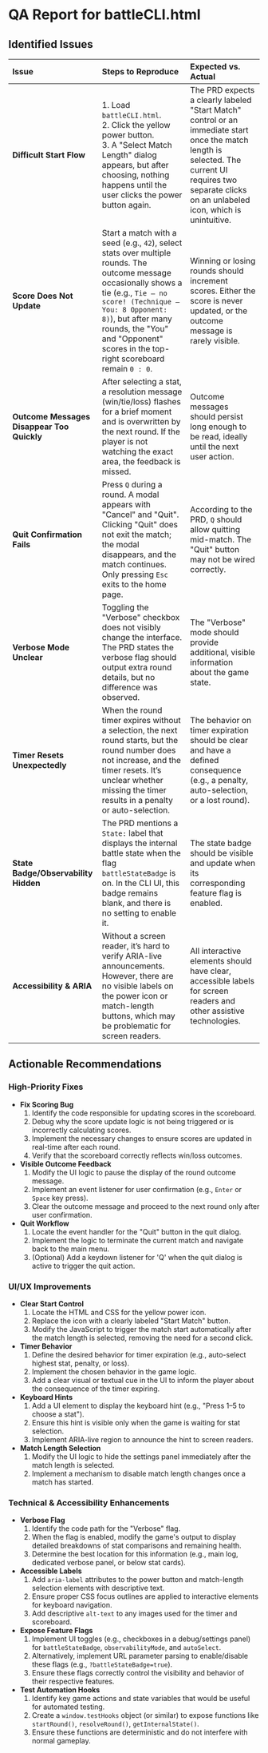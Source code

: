 # QA Report for battleCLI.html

## Identified Issues

| Issue | Steps to Reproduce | Expected vs. Actual |
| :--- | :--- | :--- |
| **Difficult Start Flow** | 1. Load `battleCLI.html`. <br> 2. Click the yellow power button. <br> 3. A "Select Match Length" dialog appears, but after choosing, nothing happens until the user clicks the power button again. | The PRD expects a clearly labeled "Start Match" control or an immediate start once the match length is selected. The current UI requires two separate clicks on an unlabeled icon, which is unintuitive. |
| **Score Does Not Update** | Start a match with a seed (e.g., `42`), select stats over multiple rounds. The outcome message occasionally shows a tie (e.g., `Tie – no score! (Technique – You: 8 Opponent: 8)`), but after many rounds, the "You" and "Opponent" scores in the top-right scoreboard remain `0 : 0`. | Winning or losing rounds should increment scores. Either the score is never updated, or the outcome message is rarely visible. |
| **Outcome Messages Disappear Too Quickly** | After selecting a stat, a resolution message (win/tie/loss) flashes for a brief moment and is overwritten by the next round. If the player is not watching the exact area, the feedback is missed. | Outcome messages should persist long enough to be read, ideally until the next user action. |
| **Quit Confirmation Fails** | Press `Q` during a round. A modal appears with "Cancel" and "Quit". Clicking "Quit" does not exit the match; the modal disappears, and the match continues. Only pressing `Esc` exits to the home page. | According to the PRD, `Q` should allow quitting mid-match. The "Quit" button may not be wired correctly. |
| **Verbose Mode Unclear** | Toggling the "Verbose" checkbox does not visibly change the interface. The PRD states the verbose flag should output extra round details, but no difference was observed. | The "Verbose" mode should provide additional, visible information about the game state. |
| **Timer Resets Unexpectedly** | When the round timer expires without a selection, the next round starts, but the round number does not increase, and the timer resets. It’s unclear whether missing the timer results in a penalty or auto-selection. | The behavior on timer expiration should be clear and have a defined consequence (e.g., a penalty, auto-selection, or a lost round). |
| **State Badge/Observability Hidden** | The PRD mentions a `State:` label that displays the internal battle state when the flag `battleStateBadge` is on. In the CLI UI, this badge remains blank, and there is no setting to enable it. | The state badge should be visible and update when its corresponding feature flag is enabled. |
| **Accessibility & ARIA** | Without a screen reader, it’s hard to verify ARIA-live announcements. However, there are no visible labels on the power icon or match-length buttons, which may be problematic for screen readers. | All interactive elements should have clear, accessible labels for screen readers and other assistive technologies. |

## Actionable Recommendations

### High-Priority Fixes
*   **Fix Scoring Bug**
    1.  Identify the code responsible for updating scores in the scoreboard.
    2.  Debug why the score update logic is not being triggered or is incorrectly calculating scores.
    3.  Implement the necessary changes to ensure scores are updated in real-time after each round.
    4.  Verify that the scoreboard correctly reflects win/loss outcomes.
*   **Visible Outcome Feedback**
    1.  Modify the UI logic to pause the display of the round outcome message.
    2.  Implement an event listener for user confirmation (e.g., `Enter` or `Space` key press).
    3.  Clear the outcome message and proceed to the next round only after user confirmation.
*   **Quit Workflow**
    1.  Locate the event handler for the "Quit" button in the quit dialog.
    2.  Implement the logic to terminate the current match and navigate back to the main menu.
    3.  (Optional) Add a keydown listener for 'Q' when the quit dialog is active to trigger the quit action.

### UI/UX Improvements
*   **Clear Start Control**
    1.  Locate the HTML and CSS for the yellow power icon.
    2.  Replace the icon with a clearly labeled "Start Match" button.
    3.  Modify the JavaScript to trigger the match start automatically after the match length is selected, removing the need for a second click.
*   **Timer Behavior**
    1.  Define the desired behavior for timer expiration (e.g., auto-select highest stat, penalty, or loss).
    2.  Implement the chosen behavior in the game logic.
    3.  Add a clear visual or textual cue in the UI to inform the player about the consequence of the timer expiring.
*   **Keyboard Hints**
    1.  Add a UI element to display the keyboard hint (e.g., "Press 1–5 to choose a stat").
    2.  Ensure this hint is visible only when the game is waiting for stat selection.
    3.  Implement ARIA-live region to announce the hint to screen readers.
*   **Match Length Selection**
    1.  Modify the UI logic to hide the settings panel immediately after the match length is selected.
    2.  Implement a mechanism to disable match length changes once a match has started.

### Technical & Accessibility Enhancements
*   **Verbose Flag**
    1.  Identify the code path for the "Verbose" flag.
    2.  When the flag is enabled, modify the game's output to display detailed breakdowns of stat comparisons and remaining health.
    3.  Determine the best location for this information (e.g., main log, dedicated verbose panel, or below stat cards).
*   **Accessible Labels**
    1.  Add `aria-label` attributes to the power button and match-length selection elements with descriptive text.
    2.  Ensure proper CSS focus outlines are applied to interactive elements for keyboard navigation.
    3.  Add descriptive `alt-text` to any images used for the timer and scoreboard.
*   **Expose Feature Flags**
    1.  Implement UI toggles (e.g., checkboxes in a debug/settings panel) for `battleStateBadge`, `observabilityMode`, and `autoSelect`.
    2.  Alternatively, implement URL parameter parsing to enable/disable these flags (e.g., `?battleStateBadge=true`).
    3.  Ensure these flags correctly control the visibility and behavior of their respective features.
*   **Test Automation Hooks**
    1.  Identify key game actions and state variables that would be useful for automated testing.
    2.  Create a `window.testHooks` object (or similar) to expose functions like `startRound()`, `resolveRound()`, `getInternalState()`.
    3.  Ensure these functions are deterministic and do not interfere with normal gameplay.